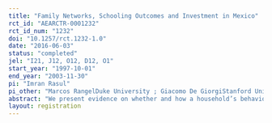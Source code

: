 ```yaml
---
title: "Family Networks, Schooling Outcomes and Investment in Mexico"
rct_id: "AEARCTR-0001232"
rct_id_num: "1232"
doi: "10.1257/rct.1232-1.0"
date: "2016-06-03"
status: "completed"
jel: "I21, J12, O12, D12, O1"
start_year: "1997-10-01"
end_year: "2003-11-30"
pi: "Imran Rasul"
pi_other: "Marcos RangelDuke University ; Giacomo De GiorgiStanford University; Manuela AngelucciUniversity of Arizona"
abstract: "We present evidence on whether and how a household’s behavior is influenced by the presence and characteristics of its extended family. Using data from the PROGRESA program in Mexico, we exploit information on the paternal and maternal surnames of heads and spouses in conjunction with the Spanish naming convention to identify the inter- and intra-generational family links of each household to others in the same village. We then exploit the randomized research design of the PROGRESA evaluation data to identify whether the treatment effects of PROGRESA transfers on secondary school enrolment vary according to the characteristics of extended family. We find PROGRESA only raises secondary enrolment among households that are embedded in a family network. Eligible but isolated households do not respond. The mechanism through which the extended family influences household schooling choices is the redistribution of resources within the family network from eligibles that receive de facto unconditional cash transfers from PROGRESA, towards eligibles on the margin of enrolling children into secondary school."
layout: registration
---
```


